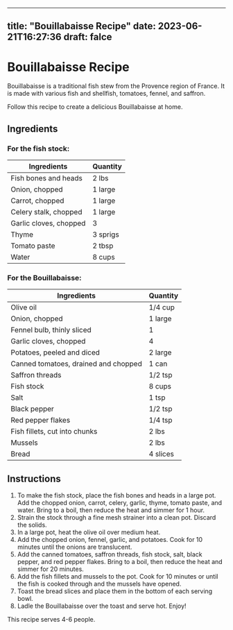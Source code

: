 
---
title: "Bouillabaisse Recipe"
date: 2023-06-21T16:27:36
draft: falce
---

# Bouillabaisse Recipe

Bouillabaisse is a traditional fish stew from the Provence region of France. It is made with various fish and shellfish, tomatoes, fennel, and saffron. 

Follow this recipe to create a delicious Bouillabaisse at home.

## Ingredients

### For the fish stock:

|Ingredients | Quantity|
|--- | --- |
|Fish bones and heads | 2 lbs |
|Onion, chopped | 1 large |
|Carrot, chopped | 1 large |
|Celery stalk, chopped | 1 large |
|Garlic cloves, chopped | 3 |
|Thyme | 3 sprigs |
|Tomato paste | 2 tbsp |
|Water | 8 cups |

### For the Bouillabaisse:

|Ingredients | Quantity|
|--- | --- |
|Olive oil | 1/4 cup |
|Onion, chopped | 1 large |
|Fennel bulb, thinly sliced | 1 |
|Garlic cloves, chopped | 4 |
|Potatoes, peeled and diced | 2 large |
|Canned tomatoes, drained and chopped | 1 can |
|Saffron threads | 1/2 tsp |
|Fish stock | 8 cups |
|Salt | 1 tsp |
|Black pepper | 1/2 tsp |
|Red pepper flakes | 1/4 tsp |
|Fish fillets, cut into chunks | 2 lbs |
|Mussels | 2 lbs |
|Bread | 4 slices |

## Instructions

1. To make the fish stock, place the fish bones and heads in a large pot. Add the chopped onion, carrot, celery, garlic, thyme, tomato paste, and water. Bring to a boil, then reduce the heat and simmer for 1 hour.
2. Strain the stock through a fine mesh strainer into a clean pot. Discard the solids.
3. In a large pot, heat the olive oil over medium heat.
4. Add the chopped onion, fennel, garlic, and potatoes. Cook for 10 minutes until the onions are translucent.
5. Add the canned tomatoes, saffron threads, fish stock, salt, black pepper, and red pepper flakes. Bring to a boil, then reduce the heat and simmer for 20 minutes.
6. Add the fish fillets and mussels to the pot. Cook for 10 minutes or until the fish is cooked through and the mussels have opened.
7. Toast the bread slices and place them in the bottom of each serving bowl.
8. Ladle the Bouillabaisse over the toast and serve hot. Enjoy!

This recipe serves 4-6 people.
